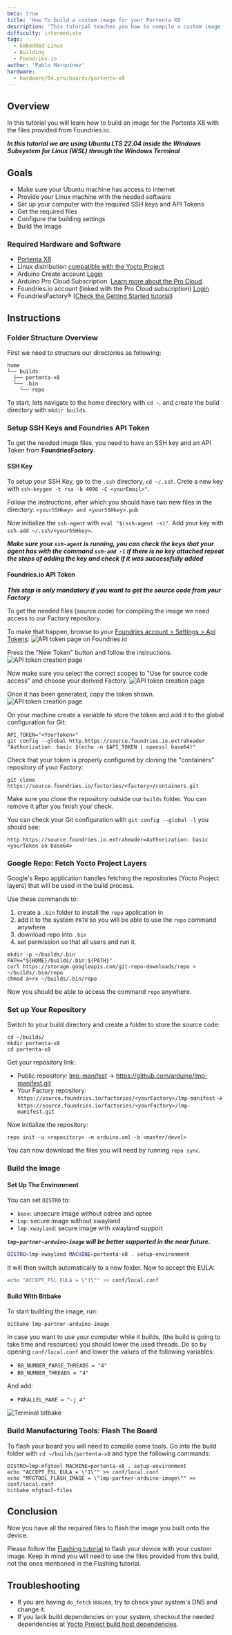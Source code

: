 ```yaml
---
beta: true
title: 'How To build a custom image for your Portenta X8'
description: 'This tutorial teaches you how to compile a custom image for your Portenta X8 through USB'
difficulty: intermediate
tags:
  - Embedded Linux
  - Building
  - Foundries.io
author: 'Pablo Marquínez'
hardware:
  - hardware/04.pro/boards/portenta-x8
---
```


## Overview

In this tutorial you will learn how to build an image for the Portenta X8 with the files provided from Foundries.io.

***In this tutorial we are using Ubuntu LTS 22.04 inside the Windows Subsystem for Linux (WSL) through the Windows Terminal***

## Goals

- Make sure your Ubuntu machine has access to internet
- Provide your Linux machine with the needed software
- Set up your computer with the required SSH keys and API Tokens
- Get the required files
- Configure the building settings
- Build the image

### Required Hardware and Software

- [Portenta X8](https://store.arduino.cc/portenta-x8)
- Linux distribution [compatible with the Yocto Project](https://docs.yoctoproject.org/ref-manual/system-requirements.html#supported-linux-distributions)
- Arduino Create account [Login](https://login.arduino.cc/login)
- Arduino Pro Cloud Subscription. [Learn more about the Pro Cloud](https://www.arduino.cc/pro/hardware/product/portenta-x8#pro-cloud).
- Foundries.io account (linked with the Pro Cloud subscription) [Login](https://app.foundries.io/login/)
- FoundriesFactory® ([Check the Getting Started tutorial](https://docs.arduino.cc/tutorials/portenta-x8/out-of-the-box))

## Instructions

### Folder Structure Overview

First we need to structure our directories as following:

```
home
└── builds
  ├── portenta-x8
  └── .bin
    └── repo
```

To start, lets navigate to the home directory with `cd ~`, and create the build directory with `mkdir builds`.

### Setup SSH Keys and Foundries API Token

To get the needed image files, you need to have an SSH key and an API Token from **FoundriesFactory**.

#### SSH Key

To setup your SSH Key, go to the `.ssh` directory, `cd ~/.ssh`. Crete a new key with `ssh-keygen -t rsa -b 4096 -C <yourEmail>"`.

Follow the instructions, after which you should have two new files in the directory: `<yourSSHkey> and <yourSSHkey>.pub`

Now initialize the `ssh-agent` with `eval "$(ssh-agent -s)"`. Add your key with `ssh-add ~/.ssh/<yourSSHkey>`.

***Make sure your `ssh-agent` is running, you can check the keys that your agent has with the command `ssh-add -l` if there is no key attached repeat the steps of adding the key and check if it was successfully added***

#### Foundries.io API Token

***This step is only mandatory if you want to get the source code from your Factory***

To get the needed files (source code) for compiling the image we need access to our Factory repository.

To make that happen, browse to your [Foundries account > Settings > Api Tokens](https://app.foundries.io/settings/tokens/):
![API token page on Foundries.io](assets/foundries_API_tokens.png)

Press the "New Token" button and follow the instructions.
![API token creation page](assets/foundries_API_token_create.png)

Now make sure you select the correct scopes to "Use for source code access" and choose your derived Factory.
![API token creation page](assets/foundries_API_token_create_scopes.png)

Once it has been generated, copy the token shown.
![API token creation page](assets/foundries_API_token_created.png)

On your machine create a variable to store the token and add it to the global configuration for Git:

```
API_TOKEN="<YourToken>"
git config --global http.https://source.foundries.io.extraheader "Authorization: basic $(echo -n $API_TOKEN | openssl base64)"
```

Check that your token is properly configured by cloning the "containers" repository of your Factory:

```
git clone https://source.foundries.io/factories/<factory>/containers.git
```

Make sure you clone the repository outside our `builds` folder.
You can remove it after you finish your check.

You can check your Git configuration with `git config --global -l` you should see:

```
http.https://source.foundries.io.extraheader=Authorization: basic <yourToken on base64>
```

### Google Repo: Fetch Yocto Project Layers

Google's Repo application handles fetching the repositories (Yocto Project layers) that will be used in the build process.

Use these commands to:

1. create a `.bin` folder to install the `repo` application in
2. add it to the system `PATH` so you will be able to use the `repo` command anywhere
3. download repo into `.bin`
4. set permission so that all users and run it.

```
mkdir -p ~/builds/.bin
PATH="${HOME}/builds/.bin:${PATH}"
curl https://storage.googleapis.com/git-repo-downloads/repo > ~/builds/.bin/repo
chmod a+rx ~/builds/.bin/repo
```

Now you should be able to access the command `repo` anywhere.

### Set up Your Repository

Switch to your build directory and create a folder to store the source code:

```
cd ~/builds/
mkdir portenta-x8
cd portenta-x8
```

Get your repository link:

- Public repository: [lmp-manifest](https://github.com/arduino/lmp-manifest) -> https://github.com/arduino/lmp-manifest.git
- Your Factory repository: `https://source.foundries.io/factories/<yourFactory>/lmp-manifest` -> `https://source.foundries.io/factories/<yourFactory>/lmp-manifest.git`

Now initialize the repository:

```
repo init -u <repository> -m arduino.xml -b <master/devel>
```

You can now download the files you will need by running `repo sync`.

### Build the image

#### Set Up The Environment

You can set `DISTRO` to:
- `base`: unsecure image without ostree and optee
- `Lmp`: secure image without xwayland
- `lmp-xwayland`: secure image with xwayland support

***`lmp-partner-arduino-image` will be better supported in the near future.***

```bash
DISTRO=lmp-xwayland MACHINE=portenta-x8 . setup-environment
```

It will then switch automatically to a new folder.
Now to accept the EULA:

```bash
echo "ACCEPT_FSL_EULA = \"1\"" >> conf/local.conf
```

#### Build With Bitbake

To start building the image, run:

```
bitbake lmp-partner-arduino-image
```

In case you want to use your computer while it builds, (the build is going to take time and resources) you should lower the used threads.
Do so by opening `conf/local.conf` and lower the values of the following variables:

- `BB_NUMBER_PARSE_THREADS = "4"`
- `BB_NUMBER_THREADS = "4"`  

And add:

- `PARALLEL_MAKE = "-j 4"`

![Terminal bitbake](assets/terminal_bitbake.png)

### Build Manufacturing Tools: Flash The Board

To flash your board you will need to compile some tools.
Go into the build folder with `cd ~/builds/portenta-x8` and type the following commands:

```
DISTRO=lmp-mfgtool MACHINE=portenta-x8 . setup-environment
echo "ACCEPT_FSL_EULA = \"1\"" >> conf/local.conf
echo "MFGTOOL_FLASH_IMAGE = \"lmp-partner-arduino-image\"" >> conf/local.conf
bitbake mfgtool-files
```

## Conclusion

Now you have all the required files to flash the image you built onto the device.

Please follow the [Flashing tutorial](image-flashing) to flash your device with your custom image.
Keep in mind you will need to use the files provided from this build, not the ones mentioned in the Flashing tutorial.

## Troubleshooting

- If you are having `do_fetch` issues, try to check your system's DNS and change it.
- If you lack build dependencies on your system, checkout the needed dependencies at [Yocto Project build host dependencies](https://docs.yoctoproject.org/ref-manual/system-requirements.html#required-packages-for-the-build-host).
